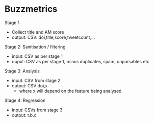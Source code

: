 Buzzmetrics
===========

Stage 1:
  * Collect title and AM score
  * output: CSV: doi,title,score,tweetcount,...

Stage 2: Sanitisation / filtering
  * input: CSV as per stage 1
  * ouput: CSV as per stage 1, minus duplicates, spam, unparsables etc

Stage 3: Analysis
  * input: CSV from stage 2
  * output: CSV doi,x
    * where x will depend on the feature being analysed

Stage 4: Regression
  * input: CSVs from stage 3
  * output: t.b.c
